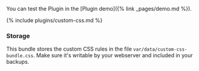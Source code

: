 You can test the Plugin in the [Plugin demo]({% link _pages/demo.md %}).

{% include plugins/custom-css.md %}

### Storage

This bundle stores the custom CSS rules in the file `var/data/custom-css-bundle.css`.
Make sure it's writable by your webserver and included in your backups.
